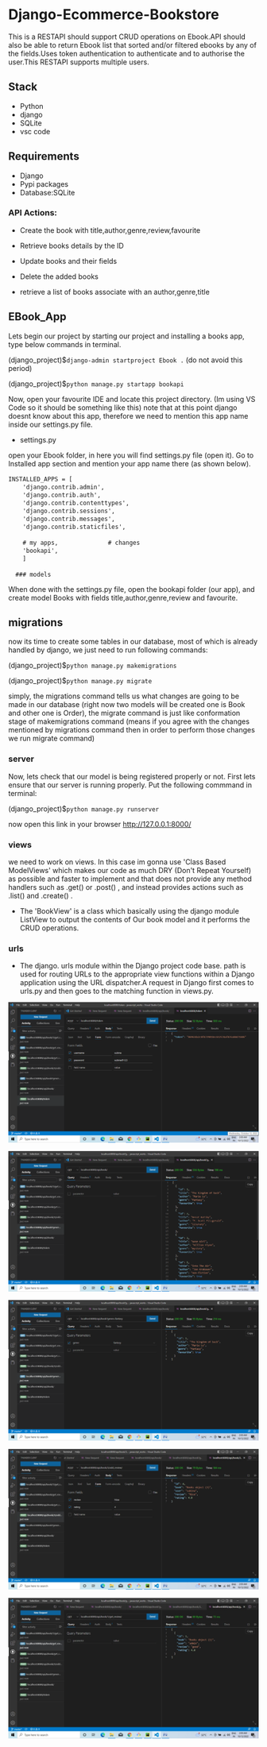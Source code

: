 # Django-Ecommerce-Bookstore
<p>This is a RESTAPI should support CRUD operations on Ebook.API should also be able to return Ebook list that sorted and/or filtered ebooks by any of the fields.Uses token authentication to authenticate and to authorise the user.This RESTAPI supports multiple users.</p>

## Stack
- Python
- django
- SQLite
- vsc code


## Requirements
- Django 
- Pypi packages
- Database:SQLite
 

### API Actions:

* Create the book with title,author,genre,review,favourite

* Retrieve books details by the ID

* Update books and their fields

* Delete the added books

* retrieve a list of books associate with an author,genre,title


## EBook_App

Lets begin our project by starting our project and installing a books app, type below commands in terminal.

(django_project)$`django-admin startproject Ebook .` (do not avoid this period)

(django_project)$`python manage.py startapp bookapi`

Now, open your favourite IDE and locate this project directory. (Im using VS Code so it should be something like this) note that at this point django doesnt know about this app, therefore we need to mention this app name inside our settings.py file.

* settings.py 

open your Ebook folder, in here you will find settings.py file (open it). Go to Installed app section and mention your app name there (as shown below).


	INSTALLED_APPS = [
	    'django.contrib.admin',
	    'django.contrib.auth',
	    'django.contrib.contenttypes',
	    'django.contrib.sessions',
	    'django.contrib.messages',
	    'django.contrib.staticfiles',

	    # my apps,				# changes
	    'bookapi',
	    ]
      
      ### models

When done with the settings.py file, open the bookapi folder (our app), and create model Books with fields title,author,genre,review and favourite.

## migrations 

now its time to create some tables in our database, most of which is already handled by django, we just need to run following commands:

(django_project)$`python manage.py makemigrations`

(django_project)$`python manage.py migrate`

simply, the migrations command tells us what changes are going to be made in our database (right now two models will be created one is Book and other one is Order), the migrate command is just like conformation stage of makemigrations command (means if you agree with the changes mentioned by migrations command then in order to perform those changes we run migrate command) 

### server

Now, lets check that our model is being registered properly or not. First lets ensure that our server is running properly. Put the following commmand in terminal:

(django_project)$`python manage.py runserver`
 
 now open this link in your browser http://127.0.0.1:8000/
 
 ### views

 we need to work on views. In this case im gonna use 'Class Based ModelViews' which makes our code as much DRY (Don't Repeat Yourself) as possible and faster to implement and that does not provide any method handlers such as .get() or .post() , and instead provides actions such as .list() and .create() .

* The 'BookView' is a class which basically using the django module ListView to output the contents of Our book model and it performs the CRUD operations.

### urls

* The django. urls module within the Django project code base. path is used for routing URLs to the appropriate view functions within a Django application using the URL dispatcher.A request in Django first comes to urls.py and then goes to the matching function in views.py.

![](https://github.com/Subinasunil/Ebook/blob/master/images/Screenshot1.png)

![](https://github.com/Subinasunil/Ebook/blob/master/images/Screenshot2.png)

![](https://github.com/Subinasunil/Ebook/blob/master/images/Screenshot3.png)

![](https://github.com/Subinasunil/Ebook/blob/master/images/Screenshot4.png)

![](https://github.com/Subinasunil/Ebook/blob/master/images/Screenshot5.png)



